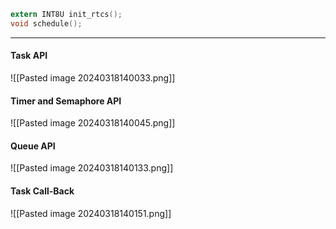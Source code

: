 ```C
extern INT8U init_rtcs();
void schedule();
```

***
#### Task API
![[Pasted image 20240318140033.png]]

#### Timer and Semaphore API
![[Pasted image 20240318140045.png]]

#### Queue API
![[Pasted image 20240318140133.png]]

#### Task Call-Back
![[Pasted image 20240318140151.png]]
